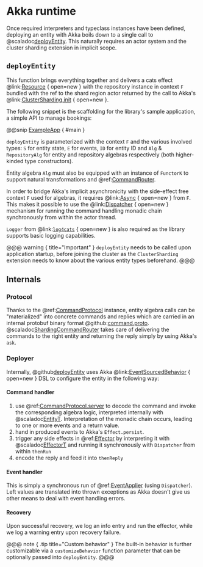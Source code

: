 # Akka runtime

Once required interpreters and typeclass instances have been defined, deploying an entity with Akka boils down to a single call to @scaladoc[deployEntity](endless.runtime.akka.Deployer). This naturally requires an actor system and the cluster sharding extension in implicit scope.

## `deployEntity`
This function brings everything together and delivers a cats effect @link:[Resource](https://typelevel.org/cats-effect/docs/std/resource) { open=new } with the repository instance in context `F` bundled with the ref to the shard region actor returned by the call to Akka's @link:[ClusterSharding.init](https://doc.akka.io/docs/akka/current/typed/cluster-sharding.html#basic-example) { open=new }.

The following snippet is the scaffolding for the library's sample application, a simple API to manage bookings:

@@snip [ExampleApp](/example/src/main/scala/endless/example/ExampleApp.scala) { #main }

`deployEntity` is parameterized with the context `F` and the various involved types: `S` for  entity state, `E` for events, `ID` for entity ID and `Alg` & `RepositoryAlg` for entity and repository algebras respectively (both higher-kinded type constructors).

Entity algebra `Alg` must also be equipped with an instance of `FunctorK` to support natural transformations and @ref:[CommandRouter](router.md).   

In order to bridge Akka's implicit asynchronicity with the side-effect free context `F` used for algebras, it requires @link:[Async](https://typelevel.org/cats-effect/docs/typeclasses/async) { open=new } from `F`. This makes it possible to use the @link:[Dispatcher](https://typelevel.org/cats-effect/docs/std/dispatcher) { open=new } mechanism for running the command handling monadic chain synchronously from within the actor thread.

`Logger` from @link:[`log4cats`](https://github.com/typelevel/log4cats) { open=new } is also required as the library supports basic logging capabilities.

@@@ warning { title="Important" }
`deployEntity` needs to be called upon application startup, before joining the cluster as the `ClusterSharding` extension needs to know about the various entity types beforehand.
@@@

## Internals

### Protocol
Thanks to the @ref:[CommandProtocol](protocol.md) instance, entity algebra calls can be "materialized" into concrete commands and replies which are carried in an internal protobuf binary format @github:[command.proto](/runtime/src/main/protobuf/command.proto).
@scaladoc[ShardingCommandRouter](endless.runtime.akka.ShardingCommandRouter) takes care of delivering the commands to the right entity and returning the reply simply by using Akka's `ask`.

### Deployer
Internally, @github[deployEntity](/runtime/src/main/scala/endless/runtime/akka/Deployer.scala) uses Akka @link:[EventSourcedBehavior](https://doc.akka.io/docs/akka/current/typed/persistence.html#example-and-core-api) { open=new } DSL to configure the entity in the following way:

#### Command handler

 1. use @ref:[CommandProtocol.server](protocol.md) to decode the command and invoke the corresponding algebra logic, interpreted internally with @scaladoc[EntityT](endless.core.interpret.EntityT). Interpretation of the monadic chain occurs, leading to one or more events and a return value. 
 2. hand in produced events to Akka's `Effect.persist`.
 3. trigger any side effects in @ref:[Effector](effector.md) by interpreting it with @scaladoc[EffectorT](endless.core.interpret.EffectorT) and running it synchronously with `Dispatcher` from within `thenRun`
 4. encode the reply and feed it into `thenReply`
 
#### Event handler 
This is simply a synchronous run of @ref:[EventApplier](applier.md) (using `Dispatcher`). Left values are translated into thrown exceptions as Akka doesn't give us other means to deal with event handling errors.

#### Recovery
Upon successful recovery, we log an info entry and run the effector, while we log a warning entry upon recovery failure.

@@@ note { .tip title="Custom behavior" } 
The built-in behavior is further customizable via a `customizeBehavior` function parameter that can be optionally passed into `deployEntity`. 
@@@